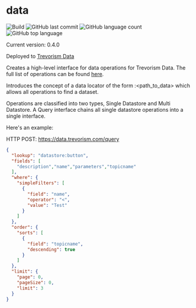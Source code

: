 # data
![Build](https://github.com/trevorism/data/actions/workflows/deploy.yml/badge.svg)
![GitHub last commit](https://img.shields.io/github/last-commit/trevorism/data)
![GitHub language count](https://img.shields.io/github/languages/count/trevorism/data)
![GitHub top language](https://img.shields.io/github/languages/top/trevorism/data)

Current version: 0.4.0

Deployed to [Trevorism Data](https://data.trevorism.com)

Creates a high-level interface for data operations for Trevorism Data. The full list of operations can be found [here](https://data.trevorism.com/describe).

Introduces the concept of a data locator of the form <repository>:<path_to_data> which allows all operations to find a dataset.

Operations are classified into two types, Single Datastore and Multi Datastore. A Query interface chains all single datastore operations into a single interface.

Here's an example:

HTTP POST: https://data.trevorism.com/query
```json
{
  "lookup": "datastore:button",
  "fields": [
    "description","name","parameters","topicname"
  ],
  "where": {
    "simpleFilters": [
      {
        "field": "name",
        "operator": "<",
        "value": "Test"
      }
    ]
  },
  "order": {
    "sorts": [
      {
        "field": "topicname",
        "descending": true
      }
    ]
  },
  "limit": {
    "page": 0,
    "pageSize": 0,
    "limit": 3
  }
}

```
